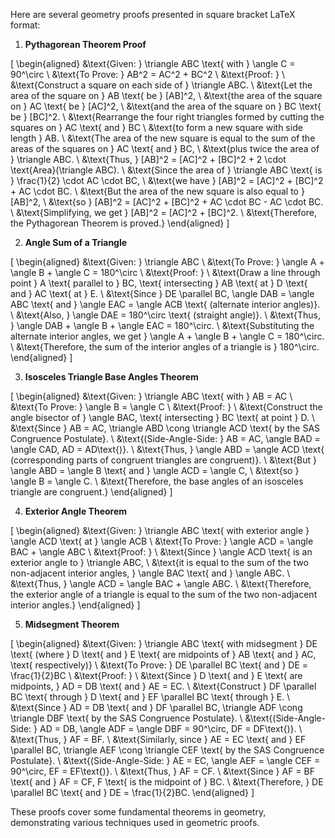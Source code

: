 Here are several geometry proofs presented in square bracket LaTeX format:

1. **Pythagorean Theorem Proof**

\[
\begin{aligned}
&\text{Given: } \triangle ABC \text{ with } \angle C = 90^\circ \\
&\text{To Prove: } AB^2 = AC^2 + BC^2 \\
&\text{Proof: } \\
&\text{Construct a square on each side of } \triangle ABC. \\
&\text{Let the area of the square on } AB \text{ be } [AB]^2, \\
&\text{the area of the square on } AC \text{ be } [AC]^2, \\
&\text{and the area of the square on } BC \text{ be } [BC]^2. \\
&\text{Rearrange the four right triangles formed by cutting the squares on } AC \text{ and } BC \\
&\text{to form a new square with side length } AB. \\
&\text{The area of the new square is equal to the sum of the areas of the squares on } AC \text{ and } BC, \\
&\text{plus twice the area of } \triangle ABC. \\
&\text{Thus, } [AB]^2 = [AC]^2 + [BC]^2 + 2 \cdot \text{Area}(\triangle ABC). \\
&\text{Since the area of } \triangle ABC \text{ is } \frac{1}{2} \cdot AC \cdot BC, \\
&\text{we have } [AB]^2 = [AC]^2 + [BC]^2 + AC \cdot BC. \\
&\text{But the area of the new square is also equal to } [AB]^2, \\
&\text{so } [AB]^2 = [AC]^2 + [BC]^2 + AC \cdot BC - AC \cdot BC. \\
&\text{Simplifying, we get } [AB]^2 = [AC]^2 + [BC]^2. \\
&\text{Therefore, the Pythagorean Theorem is proved.}
\end{aligned}
\]

2. **Angle Sum of a Triangle**

\[
\begin{aligned}
&\text{Given: } \triangle ABC \\
&\text{To Prove: } \angle A + \angle B + \angle C = 180^\circ \\
&\text{Proof: } \\
&\text{Draw a line through point } A \text{ parallel to } BC, \text{ intersecting } AB \text{ at } D \text{ and } AC \text{ at } E. \\
&\text{Since } DE \parallel BC, \angle DAB = \angle ABC \text{ and } \angle EAC = \angle ACB \text{ (alternate interior angles)}. \\
&\text{Also, } \angle DAE = 180^\circ \text{ (straight angle)}. \\
&\text{Thus, } \angle DAB + \angle B + \angle EAC = 180^\circ. \\
&\text{Substituting the alternate interior angles, we get } \angle A + \angle B + \angle C = 180^\circ. \\
&\text{Therefore, the sum of the interior angles of a triangle is } 180^\circ.
\end{aligned}
\]

3. **Isosceles Triangle Base Angles Theorem**

\[
\begin{aligned}
&\text{Given: } \triangle ABC \text{ with } AB = AC \\
&\text{To Prove: } \angle B = \angle C \\
&\text{Proof: } \\
&\text{Construct the angle bisector of } \angle BAC, \text{ intersecting } BC \text{ at point } D. \\
&\text{Since } AB = AC, \triangle ABD \cong \triangle ACD \text{ by the SAS Congruence Postulate}. \\
&\text{(Side-Angle-Side: } AB = AC, \angle BAD = \angle CAD, AD = AD\text{)}. \\
&\text{Thus, } \angle ABD = \angle ACD \text{ (corresponding parts of congruent triangles are congruent)}. \\
&\text{But } \angle ABD = \angle B \text{ and } \angle ACD = \angle C, \\
&\text{so } \angle B = \angle C. \\
&\text{Therefore, the base angles of an isosceles triangle are congruent.}
\end{aligned}
\]

4. **Exterior Angle Theorem**

\[
\begin{aligned}
&\text{Given: } \triangle ABC \text{ with exterior angle } \angle ACD \text{ at } \angle ACB \\
&\text{To Prove: } \angle ACD = \angle BAC + \angle ABC \\
&\text{Proof: } \\
&\text{Since } \angle ACD \text{ is an exterior angle to } \triangle ABC, \\
&\text{it is equal to the sum of the two non-adjacent interior angles, } \angle BAC \text{ and } \angle ABC. \\
&\text{Thus, } \angle ACD = \angle BAC + \angle ABC. \\
&\text{Therefore, the exterior angle of a triangle is equal to the sum of the two non-adjacent interior angles.}
\end{aligned}
\]

5. **Midsegment Theorem**

\[
\begin{aligned}
&\text{Given: } \triangle ABC \text{ with midsegment } DE \text{ (where } D \text{ and } E \text{ are midpoints of } AB \text{ and } AC, \text{ respectively)} \\
&\text{To Prove: } DE \parallel BC \text{ and } DE = \frac{1}{2}BC \\
&\text{Proof: } \\
&\text{Since } D \text{ and } E \text{ are midpoints, } AD = DB \text{ and } AE = EC. \\
&\text{Construct } DF \parallel BC \text{ through } D \text{ and } EF \parallel BC \text{ through } E. \\
&\text{Since } AD = DB \text{ and } DF \parallel BC, \triangle ADF \cong \triangle DBF \text{ by the SAS Congruence Postulate}. \\
&\text{(Side-Angle-Side: } AD = DB, \angle ADF = \angle DBF = 90^\circ, DF = DF\text{)}. \\
&\text{Thus, } AF = BF. \\
&\text{Similarly, since } AE = EC \text{ and } EF \parallel BC, \triangle AEF \cong \triangle CEF \text{ by the SAS Congruence Postulate}. \\
&\text{(Side-Angle-Side: } AE = EC, \angle AEF = \angle CEF = 90^\circ, EF = EF\text{)}. \\
&\text{Thus, } AF = CF. \\
&\text{Since } AF = BF \text{ and } AF = CF, F \text{ is the midpoint of } BC. \\
&\text{Therefore, } DE \parallel BC \text{ and } DE = \frac{1}{2}BC.
\end{aligned}
\]

These proofs cover some fundamental theorems in geometry, demonstrating various techniques used in geometric proofs.
